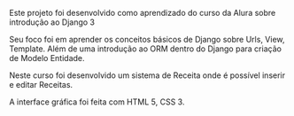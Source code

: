 Este projeto foi desenvolvido como aprendizado do curso da Alura sobre introdução ao Django 3

Seu foco foi em aprender os conceitos básicos de Django sobre Urls, View, Template. Além de uma introdução ao ORM dentro do Django para criação de Modelo Entidade.

Neste curso foi desenvolvido um sistema de Receita onde é possível inserir e editar Receitas.

A interface gráfica foi feita com HTML 5, CSS 3.
